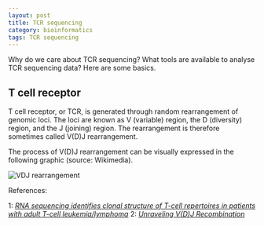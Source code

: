 ```yaml
---
layout: post
title: TCR sequencing
category: bioinformatics
tags: TCR sequencing
---
```


Why do we care about TCR sequencing? What tools are available to analyse TCR
sequencing data? Here are some basics.

## T cell receptor

T cell receptor, or TCR, is generated through random rearrangement of genomic
loci. The loci are known as V (variable) region, the D (diversity) region, and
the J (joining) region. The rearrangement is therefore sometimes called V(D)J
rearrangement.

The process of V(D)J rearrangement can be visually expressed in the following
graphic (source: Wikimedia).

![VDJ
rearrangement](https://upload.wikimedia.org/wikipedia/commons/3/3e/VDJ_recombination.png)


References:

1: [*RNA sequencing identifies clonal structure of T-cell repertoires in patients with adult T-cell leukemia/lymphoma*](https://www.nature.com/articles/s41525-019-0084-9)
2: [*Unraveling V(D)J Recombination*](https://linkinghub.elsevier.com/retrieve/pii/S009286740400039X)
